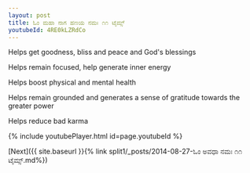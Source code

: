 ```yaml
---
layout: post
title: ಓಂ ಮಹಾ ನಾಗ ಹಣಯ ನಮಃ ೧೧ ಟೈಮ್ಸ್
youtubeId: 4RE0kLZRdCo
---
```

 
 
Helps get goodness, bliss and peace and God's blessings
 
Helps remain focused, help generate inner energy 
 
Helps boost physical and mental health 
 
Helps remain grounded and generates a sense of gratitude towards the greater power 
 
Helps reduce bad karma
 
 
 
 


{% include youtubePlayer.html id=page.youtubeId %}
 
[Next]({{ site.baseurl }}{% link  split1/_posts/2014-08-27-ಓಂ ಅವಧಾ ನಮಃ ೧೧ ಟೈಮ್ಸ್.md%})
 
